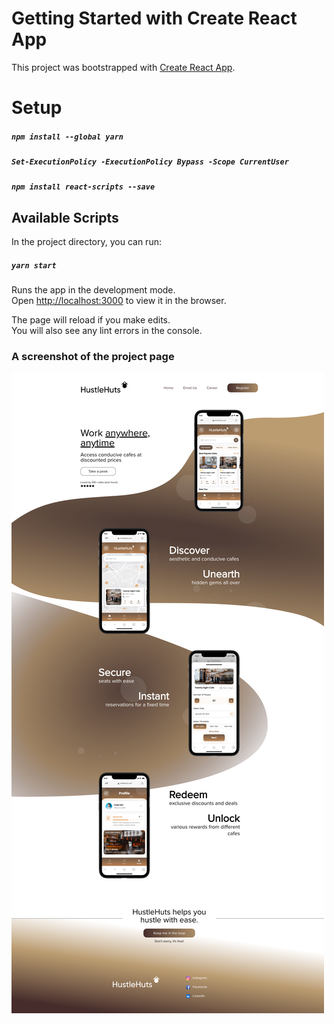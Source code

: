 # Getting Started with Create React App

This project was bootstrapped with [Create React App](https://github.com/facebook/create-react-app).

# Setup
##### `npm install --global yarn`
##### `Set-ExecutionPolicy -ExecutionPolicy Bypass -Scope CurrentUser`
##### `npm install react-scripts --save`


## Available Scripts

In the project directory, you can run:

##### `yarn start`

Runs the app in the development mode.\
Open [http://localhost:3000](http://localhost:3000) to view it in the browser.

The page will reload if you make edits.\
You will also see any lint errors in the console.


### A screenshot of the project page
[![](public/Homepage.png)]()

